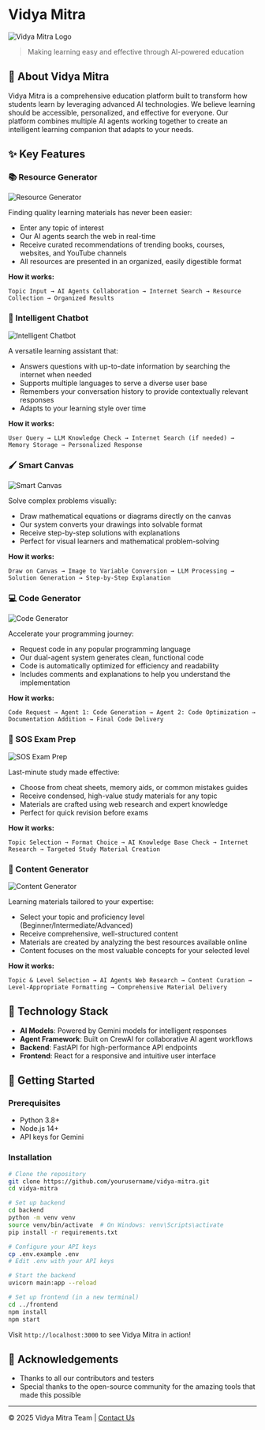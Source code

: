 # Vidya Mitra

![Vidya Mitra Logo](https://via.placeholder.com/800x200)

> Making learning easy and effective through AI-powered education

## 🌟 About Vidya Mitra

Vidya Mitra is a comprehensive education platform built to transform how students learn by leveraging advanced AI technologies. We believe learning should be accessible, personalized, and effective for everyone. Our platform combines multiple AI agents working together to create an intelligent learning companion that adapts to your needs.

## ✨ Key Features

### 📚 Resource Generator
![Resource Generator](https://via.placeholder.com/600x300)

Finding quality learning materials has never been easier:
- Enter any topic of interest
- Our AI agents search the web in real-time
- Receive curated recommendations of trending books, courses, websites, and YouTube channels
- All resources are presented in an organized, easily digestible format

**How it works:**
```
Topic Input → AI Agents Collaboration → Internet Search → Resource Collection → Organized Results
```

### 💬 Intelligent Chatbot
![Intelligent Chatbot](https://via.placeholder.com/600x300)

A versatile learning assistant that:
- Answers questions with up-to-date information by searching the internet when needed
- Supports multiple languages to serve a diverse user base
- Remembers your conversation history to provide contextually relevant responses
- Adapts to your learning style over time

**How it works:**
```
User Query → LLM Knowledge Check → Internet Search (if needed) → Memory Storage → Personalized Response
```

### 🖌️ Smart Canvas
![Smart Canvas](https://via.placeholder.com/600x300)

Solve complex problems visually:
- Draw mathematical equations or diagrams directly on the canvas
- Our system converts your drawings into solvable format
- Receive step-by-step solutions with explanations
- Perfect for visual learners and mathematical problem-solving

**How it works:**
```
Draw on Canvas → Image to Variable Conversion → LLM Processing → Solution Generation → Step-by-Step Explanation
```

### 💻 Code Generator
![Code Generator](https://via.placeholder.com/600x300)

Accelerate your programming journey:
- Request code in any popular programming language
- Our dual-agent system generates clean, functional code
- Code is automatically optimized for efficiency and readability
- Includes comments and explanations to help you understand the implementation

**How it works:**
```
Code Request → Agent 1: Code Generation → Agent 2: Code Optimization → Documentation Addition → Final Code Delivery
```

### 🚨 SOS Exam Prep
![SOS Exam Prep](https://via.placeholder.com/600x300)

Last-minute study made effective:
- Choose from cheat sheets, memory aids, or common mistakes guides
- Receive condensed, high-value study materials for any topic
- Materials are crafted using web research and expert knowledge
- Perfect for quick revision before exams

**How it works:**
```
Topic Selection → Format Choice → AI Knowledge Base Check → Internet Research → Targeted Study Material Creation
```

### 📝 Content Generator
![Content Generator](https://via.placeholder.com/600x300)

Learning materials tailored to your expertise:
- Select your topic and proficiency level (Beginner/Intermediate/Advanced)
- Receive comprehensive, well-structured content
- Materials are created by analyzing the best resources available online
- Content focuses on the most valuable concepts for your selected level

**How it works:**
```
Topic & Level Selection → AI Agents Web Research → Content Curation → Level-Appropriate Formatting → Comprehensive Material Delivery
```

## 🔧 Technology Stack

- **AI Models**: Powered by Gemini models for intelligent responses
- **Agent Framework**: Built on CrewAI for collaborative AI agent workflows
- **Backend**: FastAPI for high-performance API endpoints
- **Frontend**: React for a responsive and intuitive user interface

## 🚀 Getting Started

### Prerequisites
- Python 3.8+
- Node.js 14+
- API keys for Gemini

### Installation

```bash
# Clone the repository
git clone https://github.com/yourusername/vidya-mitra.git
cd vidya-mitra

# Set up backend
cd backend
python -m venv venv
source venv/bin/activate  # On Windows: venv\Scripts\activate
pip install -r requirements.txt

# Configure your API keys
cp .env.example .env
# Edit .env with your API keys

# Start the backend
uvicorn main:app --reload

# Set up frontend (in a new terminal)
cd ../frontend
npm install
npm start
```

Visit `http://localhost:3000` to see Vidya Mitra in action!



## 🙏 Acknowledgements

- Thanks to all our contributors and testers
- Special thanks to the open-source community for the amazing tools that made this possible

---

© 2025 Vidya Mitra Team | [Contact Us](mailto:rakeshtirlangi21@gmail.com)
